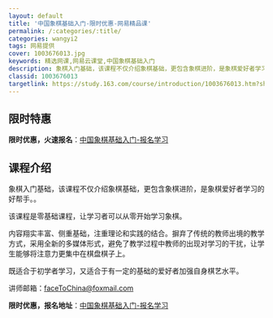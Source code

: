 ```yaml
---
layout: default
title: '中国象棋基础入门-限时优惠-网易精品课'
permalink: /:categories/:title/
categories: wangyi2
tags: 网易提供
cover: 1003676013.jpg
keywords: 精选网课,网易云课堂,中国象棋基础入门
description: 象棋入门基础，该课程不仅介绍象棋基础，更包含象棋进阶，是象棋爱好者学习的好帮手。。该课程是零基础课程，让学习者可以从零开
classid: 1003676013
targetlink: https://study.163.com/course/introduction/1003676013.htm?share=1&shareId=1025206652&utm_campaign=share&utm_medium=iphoneShare&utm_source=&utm_u=1025206652
---
```


## 限时特惠

**限时优惠，火速报名**：[中国象棋基础入门-报名学习](https://study.163.com/course/introduction/1003676013.htm?share=1&shareId=1025206652&utm_campaign=share&utm_medium=iphoneShare&utm_source=&utm_u=1025206652)

## 课程介绍

象棋入门基础，该课程不仅介绍象棋基础，更包含象棋进阶，是象棋爱好者学习的好帮手。。

该课程是零基础课程，让学习者可以从零开始学习象棋。

内容翔实丰富、侧重基础，注重理论和实践的结合。摒弃了传统的教师出境的教学方式，采用全新的多媒体形式，避免了教学过程中教师的出现对学习的干扰，让学生能够将注意力更集中在棋盘棋子上。

既适合于初学者学习，又适合于有一定的基础的爱好者加强自身棋艺水平。

讲师邮箱：faceToChina@foxmail.com

**限时优惠，报名地址**：[中国象棋基础入门-报名学习](https://study.163.com/course/introduction/1003676013.htm?share=1&shareId=1025206652&utm_campaign=share&utm_medium=iphoneShare&utm_source=&utm_u=1025206652)

